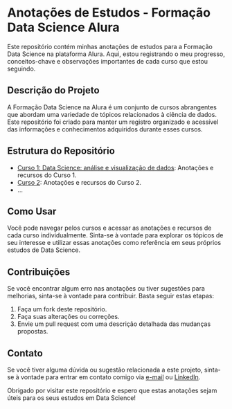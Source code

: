 # Anotações de Estudos - Formação Data Science Alura

Este repositório contém minhas anotações de estudos para a Formação Data Science na plataforma Alura. Aqui, estou registrando o meu progresso, conceitos-chave e observações importantes de cada curso que estou seguindo.

## Descrição do Projeto

A Formação Data Science na Alura é um conjunto de cursos abrangentes que abordam uma variedade de tópicos relacionados à ciência de dados. Este repositório foi criado para manter um registro organizado e acessível das informações e conhecimentos adquiridos durante esses cursos.

## Estrutura do Repositório

- [Curso 1: Data Science: análise e visualização de dados](/curso1_dados_e_visualizacoes/): Anotações e recursos do Curso 1.
- [Curso 2](/curso2): Anotações e recursos do Curso 2.
- ...

## Como Usar

Você pode navegar pelos cursos e acessar as anotações e recursos de cada curso individualmente. Sinta-se à vontade para explorar os tópicos de seu interesse e utilizar essas anotações como referência em seus próprios estudos de Data Science.

## Contribuições

Se você encontrar algum erro nas anotações ou tiver sugestões para melhorias, sinta-se à vontade para contribuir. Basta seguir estas etapas:

1. Faça um fork deste repositório.
2. Faça suas alterações ou correções.
3. Envie um pull request com uma descrição detalhada das mudanças propostas.

## Contato

Se você tiver alguma dúvida ou sugestão relacionada a este projeto, sinta-se à vontade para entrar em contato comigo via [e-mail](barbara.rosa@sistemafiep.org.br) ou [LinkedIn](https://www.linkedin.com/in/barbaranicolerosa/).

Obrigado por visitar este repositório e espero que estas anotações sejam úteis para os seus estudos em Data Science!
